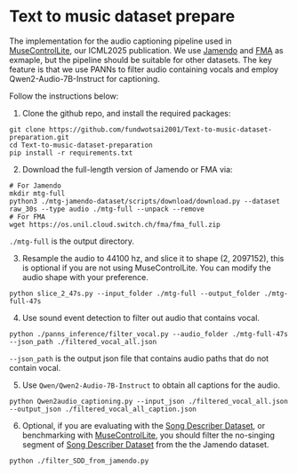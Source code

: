 # Text to music dataset prepare
The implementation for the audio captioning pipeline used in [MuseControlLite](https://github.com/fundwotsai2001/MuseControlLite), our ICML2025 publication. We use [Jamendo](https://github.com/MTG/mtg-jamendo-dataset) and [FMA](https://github.com/mdeff/fma) as exmaple, but the pipeline should be suitable for other datasets. The key feature is that we use PANNs to filter audio containing vocals and employ Qwen2-Audio-7B-Instruct for captioning.


Follow the instructions below:
1. Clone the github repo, and install the required packages:
```
git clone https://github.com/fundwotsai2001/Text-to-music-dataset-preparation.git
cd Text-to-music-dataset-preparation
pip install -r requirements.txt
```

2. Download the full-length version of Jamendo or FMA via:
```
# For Jamendo
mkdir mtg-full
python3 ./mtg-jamendo-dataset/scripts/download/download.py --dataset raw_30s --type audio ./mtg-full --unpack --remove
# For FMA
wget https://os.unil.cloud.switch.ch/fma/fma_full.zip
```
`./mtg-full` is the output directory.

3. Resample the audio to 44100 hz, and slice it to shape (2, 2097152), this is optional if you are not using MuseControlLite. You can modify the audio shape with your preference.
```
python slice_2_47s.py --input_folder ./mtg-full --output_folder ./mtg-full-47s
```
4. Use sound event detection to filter out audio that contains vocal.
```
python ./panns_inference/filter_vocal.py --audio_folder ./mtg-full-47s --json_path ./filtered_vocal_all.json
```
`--json_path` is the output json file that contains audio paths that do not contain vocal.

5. Use `Qwen/Qwen2-Audio-7B-Instruct` to obtain all captions for the audio.
```
python Qwen2audio_captioning.py --input_json ./filtered_vocal_all.json --output_json ./filtered_vocal_all_caption.json
```
6. Optional, if you are evaluating with the [Song Describer Dataset](https://github.com/mulab-mir/song-describer-dataset), or benchmarking with [MuseControlLite](https://github.com/fundwotsai2001/MuseControlLite), you should filter the no-singing segment of [Song Describer Dataset](https://github.com/mulab-mir/song-describer-dataset) from the the Jamendo dataset.
```
python ./filter_SDD_from_jamendo.py
```

